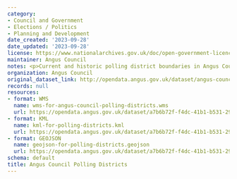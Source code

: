 ```yaml
---
category:
- Council and Government
- Elections / Politics
- Planning and Development
date_created: '2023-09-28'
date_updated: '2023-09-28'
license: https://www.nationalarchives.gov.uk/doc/open-government-licence/version/3/
maintainer: Angus Council
notes: <p>Current and historic polling district boundaries in Angus Council.</p>
organization: Angus Council
original_dataset_link: http://opendata.angus.gov.uk/dataset/angus-council-polling-districts
records: null
resources:
- format: WMS
  name: wms-for-angus-council-polling-districts.wms
  url: https://opendata.angus.gov.uk/dataset/a7b6b72f-f4dc-41b1-b531-298c08a16469/resource/eb112338-6137-43c3-bb33-d47e1da0571b/download/wms-for-angus-council-s-polling-districts.wms
- format: KML
  name: kml-for-polling-districts.kml
  url: https://opendata.angus.gov.uk/dataset/a7b6b72f-f4dc-41b1-b531-298c08a16469/resource/d462023a-fe15-487d-ad9f-b87ecd2dc84b/download/kml-for-polling-districts.kml
- format: GEOJSON
  name: geojson-for-polling-districts.geojson
  url: https://opendata.angus.gov.uk/dataset/a7b6b72f-f4dc-41b1-b531-298c08a16469/resource/eeb243e2-9c94-4c7d-b994-c099bd1a6c8c/download/geojson-for-polling-districts.geojson
schema: default
title: Angus Council Polling Districts
---
```

